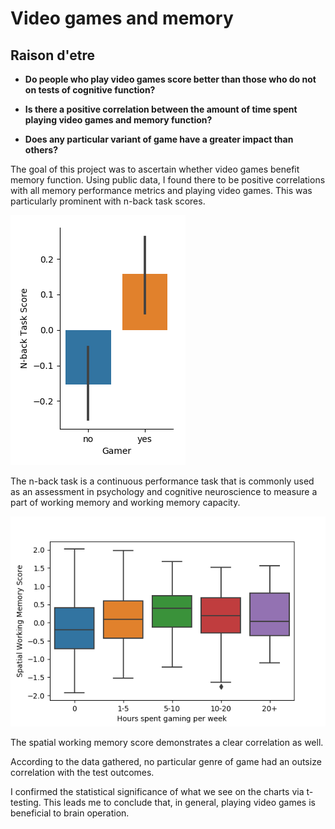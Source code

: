 # Video games and memory

## Raison d'etre

* **Do people who play video games score better than those who do not on tests of cognitive function?**

* **Is there a positive correlation between the amount of time spent playing video games and memory function?**

* **Does any particular variant of game have a greater impact than others?**

The goal of this project was to ascertain whether video games benefit memory function. Using public data, I found there to be positive correlations with all memory performance metrics and playing video games. This was particularly prominent with n-back task scores. 

![Graph](/img/n-back-gamer.png)

The n-back task is a continuous performance task that is commonly used as an assessment in psychology and cognitive neuroscience to measure a part of working memory and working memory capacity. 

![Graph2](/img/spatial.png)

The spatial working memory score demonstrates a clear correlation as well. 

According to the data gathered, no particular genre of game had an outsize correlation with the test outcomes. 

I confirmed the statistical significance of what we see on the charts via t-testing. This leads me to conclude that, in general, playing video games is beneficial to brain operation. 


